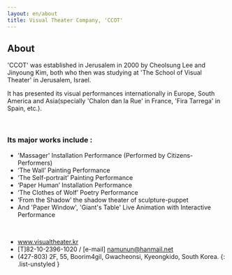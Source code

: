 ```yaml
---
layout: en/about
title: Visual Theater Company, 'CCOT'
---
```


## About

'CCOT'  was established in Jerusalem in 2000 by Cheolsung Lee and Jinyoung Kim, both who then was studying at 'The School of Visual Theater' in Jerusalem, Israel. 

It has presented its visual performances internationally in Europe, South America and Asia(specially 'Chalon dan la Rue' in France, 'Fira Tarrega' in Spain, etc.).

&nbsp;

### Its major works include :

- 'Massager' Installation Performance (Performed by Citizens-Performers)
- ‘The Wall’ Painting Performance 
- ‘The Self-portrait’  Painting Performance
- ‘Paper Human’ Installation Performance
- ‘The Clothes of Wolf’  Poetry Performance
- ‘From the Shadow’ the shadow theater of sculpture-puppet 
- And 'Paper Window', 'Giant's Table' Live Animation with Interactive Performance

&nbsp;

- www.visualtheater.kr
- [T]82-10-2396-1020 / [e-mail] namunun@hanmail.net
- (427-803) 2F, 55, Boorim4gil, Gwacheonsi, Kyeongkido, South Korea.
{: .list-unstyled }
